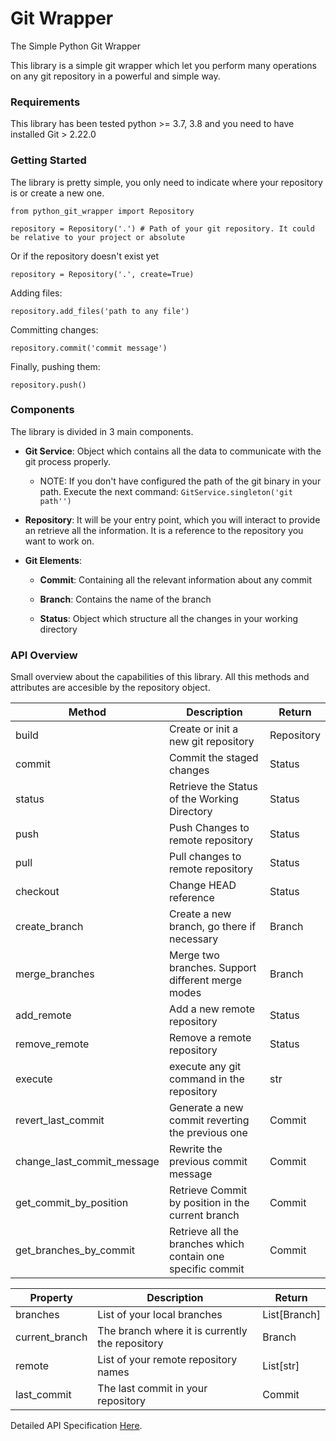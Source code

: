# Git Wrapper

The Simple Python Git Wrapper

This library is a simple git wrapper which let you perform many operations on any git repository in a powerful and simple way.

### Requirements

This library has been tested python >= 3.7, 3.8 and you need to have installed Git > 2.22.0

### Getting Started

The library is pretty simple, you only need to indicate where your repository is or create a new one.

```
from python_git_wrapper import Repository

repository = Repository('.') # Path of your git repository. It could be relative to your project or absolute
```

Or if the repository doesn't exist yet

```
repository = Repository('.', create=True)
```

Adding files:

```
repository.add_files('path to any file')
```

Committing changes:

```
repository.commit('commit message')
```

Finally, pushing them:

```
repository.push()
```

### Components

The library is divided in 3 main components.

- **Git Service**: Object which contains all the data to communicate with the git process properly.
    - NOTE: If you don't have configured the path of the git binary in your path. Execute the next command: `GitService.singleton('git path'')`

- **Repository**: It will be your entry point, which you will interact to provide an retrieve all the information. It is a reference to the repository you want to work on.

- **Git Elements**:

    - **Commit**: Containing all the relevant information about any commit

    - **Branch**: Contains the name of the branch

    - **Status**: Object which structure all the changes in your working directory

### API Overview

Small overview about the capabilities of this library. All this methods and attributes are accesible by the repository object.

| Method  | Description  | Return |
|---|---|---|
| build  | Create or init a new git repository | Repository |
| commit  | Commit the staged changes  | Status |
| status  | Retrieve the Status of the Working Directory | Status |
| push  | Push Changes to remote repository | Status |
| pull  | Pull changes to remote repository | Status |
| checkout  | Change HEAD reference | Status |
| create_branch | Create a new branch, go there if necessary  | Branch  |
| merge_branches  | Merge two branches. Support different merge modes  | Branch  |
| add_remote | Add a new remote repository | Status |
| remove_remote |  Remove a remote repository | Status  |
| execute  | execute any git command in the repository | str |
| revert_last_commit  | Generate a new commit reverting the previous one  | Commit |
| change_last_commit_message  | Rewrite the previous commit message  | Commit |
| get_commit_by_position  | Retrieve Commit by position in the current branch  |  Commit |
| get_branches_by_commit  | Retrieve all the branches which contain one specific commit | Commit  |


| Property  | Description  | Return |
|---|---|---|
| branches  | List of your local branches  | List[Branch] |
| current_branch  | The branch where it is currently the repository  | Branch |
| remote  | List of your remote repository names  | List[str] |
| last_commit  | The last commit in your repository  | Commit |

Detailed API Specification [Here](https://github.com/juanbenitopr/git-wrapper/blob/master/docs/API.md).